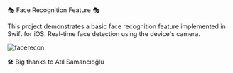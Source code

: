 🎭 Face Recognition Feature 🎭

This project demonstrates a basic face recognition feature implemented in Swift for iOS. Real-time face detection using the device's camera.

![facerecon](https://github.com/nigarixx/ArtBook/assets/105124936/2a44c440-484e-4690-9358-e9af2ff45520)

🛠️ Big thanks to Atıl Samancıoğlu
